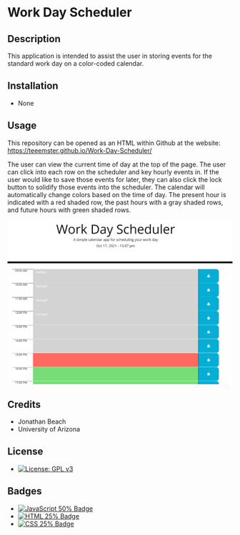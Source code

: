 # Work Day Scheduler
## Description

This application is intended to assist the user in storing events for the standard work day on a color-coded calendar.  

## Installation
* None
## Usage
This repository can be opened as an HTML within Github at the website: https://teeemster.github.io/Work-Day-Scheduler/

The user can view the current time of day at the top of the page. The user can click into each row on the scheduler and key hourly events in. If the user would like to save those events for later, they can also click the lock button to solidify those events into the scheduler. The calendar will automatically change colors based on the time of day. The present hour is indicated with a red shaded row, the past hours with a gray shaded rows, and future hours with green shaded rows. 

![Sample of Work Day Scheduler Website](assets/images/workday.PNG)
    
## Credits
* Jonathan Beach
* University of Arizona

## License
* [![License: GPL v3](https://img.shields.io/badge/License-GPLv3-blue.svg)](https://www.gnu.org/licenses/gpl-3.0)

## Badges
  
* <a href="https://github.com/badges/shields"><img src="https://img.shields.io/badge/JSS-50%25-green" alt="JavaScript 50% Badge"></a>
* <a href="https://github.com/badges/shields"><img src="https://img.shields.io/badge/HTML-25%25-green" alt="HTML 25% Badge"></a>
* <a href="https://github.com/badges/shields"><img src="https://img.shields.io/badge/CSS-25%25-green" alt="CSS 25% Badge"></a>